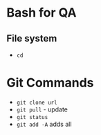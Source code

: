 # Bash for QA

## File system

- `cd`




 # Git Commands


- `git clone url`
- `git pull` - update
- `git status` 
- `git add -A` adds all

